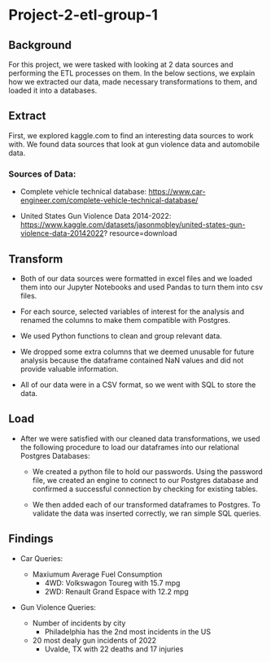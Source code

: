 # Project-2-etl-group-1

## Background

For this project, we were tasked with looking at 2 data sources and performing the ETL processes on them. In the below sections, we explain how we extracted our data, made necessary transformations to them, and loaded it into a databases.


## Extract

First, we explored kaggle.com to find an interesting data sources to work with. We found data sources that look at gun violence data and automobile data.

### Sources of Data:

* Complete vehicle technical database:  https://www.car-engineer.com/complete-vehicle-technical-database/ 
    
* United States Gun Violence Data 2014-2022: https://www.kaggle.com/datasets/jasonmobley/united-states-gun-violence-data-20142022? resource=download



## Transform

* Both of our data sources were formatted in excel files and we loaded them into our Jupyter Notebooks and used Pandas to turn them into csv files.

* For each source, selected variables of interest for the analysis and renamed the columns to make them compatible with Postgres.

* We used Python functions to clean and group relevant data.

* We dropped some extra columns that we deemed unusable for future analysis because the dataframe contained NaN values and did not provide       valuable information. 

* All of our data were in a CSV format, so we went with SQL to store the data.


## Load


* After we were satisfied with our cleaned data transformations, we used the following procedure to load our dataframes into our relational Postgres Databases:

    * We created a python file to hold our passwords. Using the password file, we created an engine to connect to our Postgres database and confirmed a successful connection by checking for existing tables.


    * We then added each of our transformed dataframes to Postgres. To validate the data was inserted correctly, we ran simple SQL queries.


## Findings 

* Car Queries:
    * Maxiumum Average Fuel Consumption
        * 4WD: Volkswagon Toureg with 15.7 mpg
        * 2WD: Renault Grand Espace with 12.2 mpg
    
* Gun Violence Queries: 
    * Number of incidents by city
        * Philadelphia has the 2nd most incidents in the US
    * 20 most dealy gun incidents of 2022
        * Uvalde, TX with 22 deaths and 17 injuries
